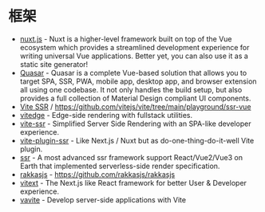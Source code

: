 # 框架

- [nuxt.js](https://github.com/nuxt/nuxt.js) - Nuxt is a higher-level framework built on top of the Vue ecosystem which provides a streamlined development experience for writing universal Vue applications. Better yet, you can also use it as a static site generator!
- [Quasar](https://quasar.dev/) - Quasar is a complete Vue-based solution that allows you to target SPA, SSR, PWA, mobile app, desktop app, and browser extension all using one codebase. It not only handles the build setup, but also provides a full collection of Material Design compliant UI components.
- [Vite SSR](https://vitejs.dev/guide/ssr.html) / https://github.com/vitejs/vite/tree/main/playground/ssr-vue
- [vitedge](https://github.com/frandiox/vitedge) - Edge-side rendering with fullstack utilities.
- [vite-ssr](https://github.com/frandiox/vite-ssr) - Simplified Server Side Rendering with an SPA-like developer experience.
- [vite-plugin-ssr](https://github.com/brillout/vite-plugin-ssr) - Like Next.js / Nuxt but as do-one-thing-do-it-well Vite plugin.
- [ssr](https://github.com/zhangyuang/ssr) - A most advanced ssr framework support React/Vue2/Vue3 on Earth that implemented serverless-side render specification.
- [rakkasjs](https://github.com/rakkasjs/rakkasjs) - https://github.com/rakkasjs/rakkasjs
- [vitext](https://github.com/aslemammad/vitext) - The Next.js like React framework for better User & Developer experience.
- [vavite](https://github.com/cyco130/vavite) - Develop server-side applications with Vite
